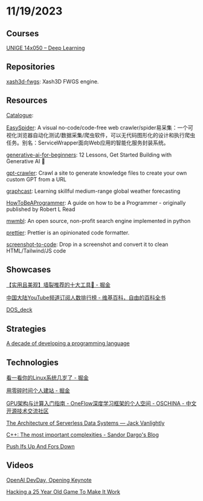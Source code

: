 # 11/19/2023

## Courses
[UNIGE 14x050 – Deep Learning](https://fleuret.org/dlc/)

## Repositories
[xash3d-fwgs](https://github.com/FWGS/xash3d-fwgs): Xash3D FWGS engine.

## Resources
[Catalogue](https://github.com/G33kzD3n/Catalogue):

[EasySpider](https://github.com/NaiboWang/EasySpider): A visual no-code/code-free web crawler/spider易采集：一个可视化浏览器自动化测试/数据采集/爬虫软件，可以无代码图形化的设计和执行爬虫任务。别名：ServiceWrapper面向Web应用的智能化服务封装系统。

[generative-ai-for-beginners](https://github.com/microsoft/generative-ai-for-beginners): 12 Lessons, Get Started Building with Generative AI 🔗

[gpt-crawler](https://github.com/BuilderIO/gpt-crawler): Crawl a site to generate knowledge files to create your own custom GPT from a URL

[graphcast](https://github.com/google-deepmind/graphcast): Learning skillful medium-range global weather forecasting

[HowToBeAProgrammer](https://github.com/braydie/HowToBeAProgrammer): A guide on how to be a Programmer - originally published by Robert L Read

[mwmbl](https://github.com/mwmbl/mwmbl): An open source, non-profit search engine implemented in python

[prettier](https://github.com/prettier/prettier): Prettier is an opinionated code formatter.

[screenshot-to-code](https://github.com/abi/screenshot-to-code): Drop in a screenshot and convert it to clean HTML/Tailwind/JS code

## Showcases
[【实用且美观】墙裂推荐的十大工具🥽 - 掘金](https://juejin.cn/post/7299859799780294707)

[中国大陆YouTube频道订阅人数排行榜 - 维基百科，自由的百科全书](https://zh.wikipedia.org/wiki/%E4%B8%AD%E5%9C%8B%E5%A4%A7%E9%99%B8YouTube%E9%A0%BB%E9%81%93%E8%A8%82%E9%96%B1%E4%BA%BA%E6%95%B8%E6%8E%92%E8%A1%8C%E6%A6%9C)

[DOS_deck](https://dosdeck.com/)

## Strategies
[A decade of developing a programming language](https://yorickpeterse.com/articles/a-decade-of-developing-a-programming-language/)

## Technologies
[看一看你的Linux系统几岁了 - 掘金](https://juejin.cn/post/7297788345816367156)

[用零碎时间个人建站 - 掘金](https://juejin.cn/post/7201730884373168185)

[GPU架构与计算入门指南 - OneFlow深度学习框架的个人空间 - OSCHINA - 中文开源技术交流社区](https://my.oschina.net/oneflow/blog/10140417)

[The Architecture of Serverless Data Systems — Jack Vanlightly](https://jack-vanlightly.com/blog/2023/11/14/the-architecture-of-serverless-data-systems)

[C++: The most important complexities -  Sandor Dargo's Blog](https://www.sandordargo.com/blog/2023/11/15/most-important-complexities)

[Push Ifs Up And Fors Down](https://matklad.github.io/2023/11/15/push-ifs-up-and-fors-down.html)

## Videos
[OpenAI DevDay, Opening Keynote](https://www.youtube.com/watch?v=U9mJuUkhUzk)

[Hacking a 25 Year Old Game To Make It Work](https://www.youtube.com/watch?v=eQOOx4mmY6I)
